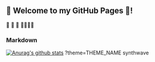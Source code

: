 ## 🤪 Welcome to my GitHub Pages 💽!

💽
🤪
💽
🤪🤪🤪🤪

### Markdown

[![Anurag's github stats](https://github-readme-stats.vercel.app/api?username=Xiaolei0412)](https://github.com/X/github-readme-stats)
?theme=THEME_NAME synthwave
```markdown
